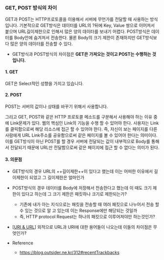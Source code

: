 ### GET, POST 방식의 차이

GET과 POST는 HTTP프로토콜을 이용해서 서버에 무언가를 전달할 때 사용하는 방식입니다.
기본적으로 GET방식은 데이터를 URL의 ?뒤에 Key, Value 쌍으로 이어져서 붙으며 URL길이제한으로 인해서 많은 양의 데이터를 보내기 어렵다.
POST방식은 데이터를 Body안에 숨겨져서 전송한다. 물론 Body의 크기 제한이 존재하지만 GET방식보다 많은 양의 데이터를 전송할 수 있다.

- GET방식과 POST방식의 차이점은 **GET은 가져오는 것이고 POST는 수행하는 것입니다.**

#### 1. GET
GET은 Select적인 성향을 가지고 있습니다.

#### 2. POST
POST는 서버의 값이나 상태를 바꾸기 위해서 사용합니다.

그리고 GET, POST와 같은 HTTP 프로토콜 메소드를 구분해서 사용해야 하는 이유 중에 Link문제가 있다.
웹의 핵심인 Link의 기능을 수행 할 수 있어야 한다. 사용자는 Link를 클릭함으로써 해당 리소스에 접근 할 수 있어야 한다. 즉, 자신이 보는 페이지를 다른 사람에게 URL Link주소를 공유함으로써 같은 페이지를 볼 수 있어야 한다는 의미이다. 이를 GET방식이 아닌 POST를 할 경우 서버에 전달되는 값이 내부적으로 Body를 통해서 전달되기 때문에 URL만 전달함으로써 같은 페이지에 접근 할 수 없다는 의미가 된다.

#### 3. 의문점
- GET방식의 경우 URL의 ++길이제한++이 있다고 했는데 이는 어떠한 이유에서 길이제한이 되었고 그 길이제한은 얼마인가
- POST방식의 경우 데이터를 Body에 저장해서 전송한다고 했는데 이 때도 크기 제한이 있다고 하는데 그 크기 제한은 패킷하나 크기로 제한되는가?
    - 기존에 내가 아는 지식으로는 패킷을 전송할 때 여러 패킷으로 나누어서 전송 할 수 있는 것으로 알 고 있는데 이는 Response에만 해당되는 것일까
    - 즉, HTTP protocol Request는 하나의 패킷으로 이루어져야만 하는것인가?
- [[URI & URL](./URI_URL.md)] 외적으로 URL과 URI에 대한 용어들이 나오는데 이들의 차이점은 무엇인가?

- Reference
    - https://blog.outsider.ne.kr/312#recentTrackbacks
